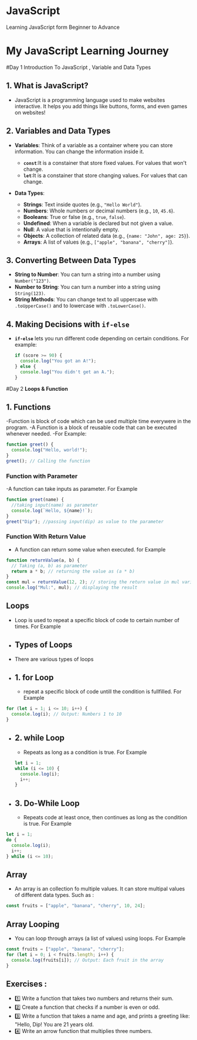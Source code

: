 # JavaScript

Learning JavaScript form Beginner to Advance

# My JavaScript Learning Journey

#Day 1 Introduction To JavaScript , Variable and Data Types

## 1. **What is JavaScript?**

- JavaScript is a programming language used to make websites interactive. It helps you add things like buttons, forms, and even games on websites!

## 2. **Variables and Data Types**

- **Variables**: Think of a variable as a container where you can store information. You can change the information inside it.

  - **`const`**:It is a constainer that store fixed values. For values that won't change.
  - **`let`**:It is a constainer that store changing values. For values that can change.

- **Data Types**:
  - **Strings**: Text inside quotes (e.g., `"Hello World"`).
  - **Numbers**: Whole numbers or decimal numbers (e.g., `10`, `45.6`).
  - **Booleans**: True or false (e.g., `true`, `false`).
  - **Undefined**: When a variable is declared but not given a value.
  - **Null**: A value that is intentionally empty.
  - **Objects**: A collection of related data (e.g., `{name: "John", age: 25}`).
  - **Arrays**: A list of values (e.g., `["apple", "banana", "cherry"]`).

## 3. **Converting Between Data Types**

- **String to Number**: You can turn a string into a number using `Number("123")`.
- **Number to String**: You can turn a number into a string using `String(123)`.
- **String Methods**: You can change text to all uppercase with `.toUpperCase()` and to lowercase with `.toLowerCase()`.

## 4. **Making Decisions with `if-else`**

- **`if-else`** lets you run different code depending on certain conditions. For example:
  ```javascript
  if (score >= 90) {
    console.log("You got an A!");
  } else {
    console.log("You didn't get an A.");
  }
  ```

#Day 2 **Loops & Function**

## 1. Functions

-Function is block of code which can be used multiple time everywere in the program.
-A Function is a block of reusable code that can be executed whenever needed.
-For Example:

```javascript
function greet() {
  console.log("Hello, world!");
}
greet(); // Calling the function
```

### Function with Parameter

-A function can take inputs as parameter. For Example

```javascript
function greet(name) {
  //taking input(name) as parameter
  console.log(`Hello, ${name}!`);
}
greet("Dip"); //passing input(dip) as value to the parameter
```

### Function With Return Value

- A function can return some value when executed. for Example

```javascript
function returnValue(a, b) {
  // Taking (a, b) as parameter
  return a * b; // returning the value as (a * b)
}
const mul = returnValue(12, 2); // storing the return value in mul variable
console.log("Mul:", mul); // displaying the result
```

## Loops

- Loop is used to repeat a specific block of code to certain number of times. For Example
- ## Types of Loops
- There are various types of loops
- ## 1. for Loop
  - repeat a specific block of code untill the condition is fullfilled. For Example

```javascript
for (let i = 1; i <= 10; i++) {
  console.log(i); // Output: Numbers 1 to 10
}
```

- ## 2. while Loop

  - Repeats as long as a condition is true. For Example

  ```javascript
  let i = 1;
  while (i <= 10) {
    console.log(i);
    i++;
  }
  ```

- ## 3. Do-While Loop
  - Repeats code at least once, then continues as long as the condition is true. For Example

```javascript
let i = 1;
do {
  console.log(i);
  i++;
} while (i <= 10);
```

## Array

- An array is an collection fo multiple values. It can store multipal values of different data types. Such as :

```javascript
const fruits = ["apple", "banana", "cherry", 10, 24];
```

## Array Looping

- You can loop through arrays (a list of values) using loops. For Example

```javascript
const fruits = ["apple", "banana", "cherry"];
for (let i = 0; i < fruits.length; i++) {
  console.log(fruits[i]); // Output: Each fruit in the array
}
```

## Exercises :

- 1️⃣ Write a function that takes two numbers and returns their sum.
- 2️⃣ Create a function that checks if a number is even or odd.
- 3️⃣ Write a function that takes a name and age, and prints a greeting like: "Hello, Dip! You are 21 years old.
- 4️⃣ Write an arrow function that multiplies three numbers.
